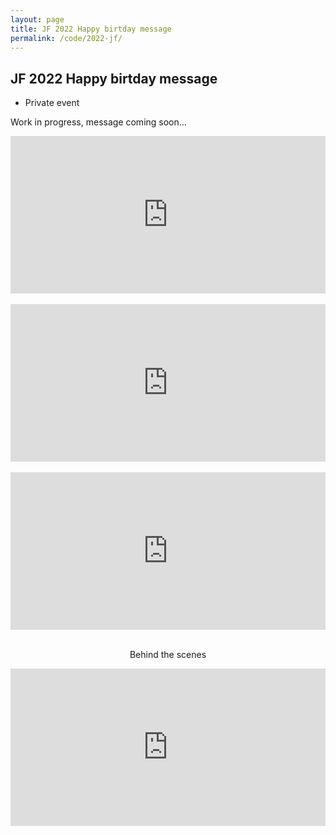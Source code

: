 ```yaml
---
layout: page
title: JF 2022 Happy birtday message
permalink: /code/2022-jf/
---
```


## JF 2022 Happy birtday message

* Private event

Work in progress, message coming soon...


<center>
  
<div style="padding:50% 0 0 0;position:relative;"><iframe src="https://player.vimeo.com/video/720425681?h=ef3f36da71&amp;badge=0&amp;autopause=0&amp;player_id=0&amp;app_id=58479" frameborder="0" allow="autoplay; fullscreen; picture-in-picture" allowfullscreen style="position:absolute;top:0;left:0;width:100%;height:100%;" title="2022-jf-video-00"></iframe></div><script src="https://player.vimeo.com/api/player.js"></script>  
  <br>

<div style="padding:50% 0 0 0;position:relative;"><iframe src="https://player.vimeo.com/video/720432288?h=a2884c01b0&amp;badge=0&amp;autopause=0&amp;player_id=0&amp;app_id=58479" frameborder="0" allow="autoplay; fullscreen; picture-in-picture" allowfullscreen style="position:absolute;top:0;left:0;width:100%;height:100%;" title="2022-jf-video-01-from-antonio-feijao"></iframe></div><script src="https://player.vimeo.com/api/player.js"></script>
  <br>
  
<div style="padding:50% 0 0 0;position:relative;"><iframe src="https://player.vimeo.com/video/720427811?h=3e802f18ab&amp;badge=0&amp;autopause=0&amp;player_id=0&amp;app_id=58479" frameborder="0" allow="autoplay; fullscreen; picture-in-picture" allowfullscreen style="position:absolute;top:0;left:0;width:100%;height:100%;" title="2022-jf-video-02-from-ed"></iframe></div><script src="https://player.vimeo.com/api/player.js"></script>  

<br>

  Behind the scenes
  
  <div style="padding:50% 0 0 0;position:relative;"><iframe src="https://player.vimeo.com/video/719473585?h=12c0f3005a&amp;badge=0&amp;autopause=0&amp;player_id=0&amp;app_id=58479" frameborder="0" allow="autoplay; fullscreen; picture-in-picture" allowfullscreen style="position:absolute;top:0;left:0;width:100%;height:100%;" title="2022-jf-video-03-behind-the-scenes"></iframe></div><script src="https://player.vimeo.com/api/player.js"></script>

</center>



